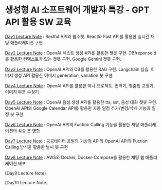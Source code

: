 # 생성형 AI 소프트웨어 개발자 특강 - GPT API 활용 SW 교육

[Day1 Lecture Note](https://github.com/SoyeonBaek/gpt-api/blob/2424442d684f2e9ef74da535f0b68751a4de6e09/lecture_notes/day1.pdf) : Restful API와 웹소켓. React와 Fast API를 활용한 실시간 채팅 애플리케이션 구현

[Day2 Lecture Note](https://github.com/SoyeonBaek/gpt-api/blob/2424442d684f2e9ef74da535f0b68751a4de6e09/lecture_notes/day2.pdf) : OpenAI 텍스트 생성 API를 활용한 챗봇 구현. DB/reponseId를 활용한 컨텍스트가 있는 챗봇 구현. Google Gemini 챗봇 구현. 

[Day3 Lecture Note](https://github.com/SoyeonBaek/gpt-api/blob/2424442d684f2e9ef74da535f0b68751a4de6e09/lecture_notes/day3.pdf) : OpenAI API와 DB를 활용한 RAG 구현. Langchain 실습. 이미지 생성 API 활용한 이미지 generation, variation 봇 구현

[Day4 Lecture Note](https://github.com/SoyeonBaek/gpt-api/blob/2424442d684f2e9ef74da535f0b68751a4de6e09/lecture_notes/day4.pdf) : OpenAI API를 활용한 미니 프로젝트. 번역기, 맞춤법 교정기, 이미지 부분 수정기

[Day5 Lecture Note](https://github.com/SoyeonBaek/gpt-api/blob/2424442d684f2e9ef74da535f0b68751a4de6e09/lecture_notes/day5.pdf) : OpenAI 음성 생성 API를 활용한 tts, sst, 음성 대화 챗봇 구현. OpenAI API와 Google Calendar API를 활용한 자동 일정 추가/변경/삭제 기능의 일정 봇 구현

[Day6 Lecture Note](https://github.com/SoyeonBaek/gpt-api/blob/2424442d684f2e9ef74da535f0b68751a4de6e09/lecture_notes/day6.pdf) : OpenAI API의 Fuction Calling 기능을 활용한 채팅 애플리케이션의 각종 봇 병합

[Day7 Lecture Note](https://github.com/SoyeonBaek/gpt-api/blob/2424442d684f2e9ef74da535f0b68751a4de6e09/lecture_notes/day7.pdf) : 공공데이터 포털의 기상청 API와 OpenAI API의 Fuction Calling 방식을 활용한 날씨 봇 구현

[Day8 Lecture Note](https://github.com/SoyeonBaek/gpt-api/blob/2424442d684f2e9ef74da535f0b68751a4de6e09/lecture_notes/day8.pdf) : AWS와 Docker, Docker-Compose를 활용한 채팅 웹 애플리케이션 배포

[Day9 Lecture Note]

[Day10 Lecture Note]
